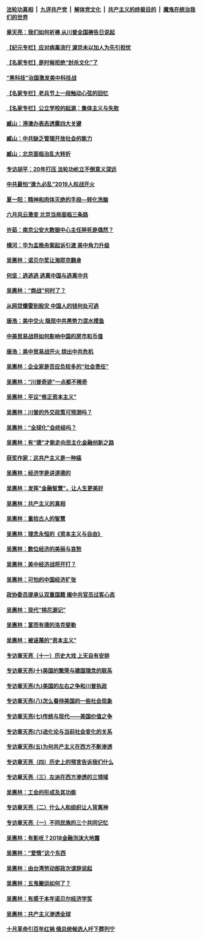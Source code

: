 ####  [法轮功真相](../../../../basic/blob/master/README.md?t=06241531) &nbsp;|&nbsp; [九评共产党](../../../../9ping.md/blob/master/README.md?t=06241531) &nbsp;|&nbsp; [解体党文化](../../../../jtdwh.md/blob/master/README.md?t=06241531)  &nbsp;|&nbsp; [共产主义的终极目的](../../../../gczydzjmd.md/blob/master/README.md?t=06241531) &nbsp;|&nbsp; [魔鬼在统治我们的世界](../../../../mgztzwmdsj.md/blob/master/README.md?t=06241531) 

#### [章天亮：我们如何祈祷 从川普全国祷告日说起](../pages/nsc423/n11944627.md?t=06241531) 

#### [【纪元专栏】应对病毒流行 渥京未以加人为先引担忧](../pages/nsc423/n11875714.md?t=06241531) 

#### [【名家专栏】是时候拒绝“封杀文化”了](../pages/nsc423/n11814093.md?t=06241531) 

#### [“黑科技”治国激发美中科技战](../pages/nsc423/n11638056.md?t=06241531) 

#### [【名家专栏】老兵节上一段触动心弦的回忆](../pages/nsc423/n11646016.md?t=06241531) 

#### [【名家专栏】公立学校的起源：集体主义与失败](../pages/nsc423/n11601833.md?t=06241531) 

#### [臧山：港澳办表态透露四大关键](../pages/nsc423/n11421628.md?t=06241531) 

#### [臧山：中共缺乏管理开放社会的能力](../pages/nsc423/n11407457.md?t=06241531) 

#### [臧山：北京面临治乱大转折](../pages/nsc423/n11406895.md?t=06241531) 

#### [专访胡平：20年打压 法轮功屹立不倒意义深远](../pages/nsc423/n11398800.md?t=06241531) 

#### [中共最怕“逢九必乱”2019人权战开火](../pages/nsc423/n11385248.md?t=06241531) 

#### [夏一阳：精神和肉体灭绝的手段—转化洗脑](../pages/nsc423/n11368250.md?t=06241531) 

#### [六月风云激变 北京当局面临三条路](../pages/nsc423/n11313668.md?t=06241531) 

#### [许茹：南京公安大数据中心主任猝死是偶然？](../pages/nsc423/n11064744.md?t=06241531) 

#### [横河：华为孟晚舟案起诉引渡 美中角力升级](../pages/nsc423/n11027230.md?t=06241531) 

#### [吴惠林：诺贝尔奖让海耶克翻身](../pages/nsc423/n10890049.md?t=06241531) 

#### [何坚：逃逃逃 逃离中国与逃离中共](../pages/nsc423/n10592891.md?t=06241531) 

#### [吴惠林：“商战”何时了？](../pages/nsc423/n10573558.md?t=06241531) 

#### [从网贷爆雷到股灾 中国人的钱何处可逃](../pages/nsc423/n10572800.md?t=06241531) 

#### [唐浩：美中交火 隐现中共黑势力混水摸鱼](../pages/nsc423/n10544040.md?t=06241531) 

#### [中美贸易战将如何影响中国的房市和币值](../pages/nsc423/n10543697.md?t=06241531) 

#### [唐浩：美中贸易战开火 烧出中共危机](../pages/nsc423/n10540126.md?t=06241531) 

#### [吴惠林：企业家是否应负较多的“社会责任”](../pages/nsc423/n10535022.md?t=06241531) 

#### [吴惠林：“川普奇迹”一点都不稀奇](../pages/nsc423/n10512808.md?t=06241531) 

#### [吴惠林：平议“修正资本主义”](../pages/nsc423/n10495724.md?t=06241531) 

#### [吴惠林：川普的外交政策可预测吗？](../pages/nsc423/n10462387.md?t=06241531) 

#### [吴惠林：“全球化”会终结吗？](../pages/nsc423/n10452838.md?t=06241531) 

#### [吴惠林：有“德”才能走向民主化金融创新之路](../pages/nsc423/n10432292.md?t=06241531) 

#### [获奖作家：这共产主义是一种癌](../pages/nsc423/n10431541.md?t=06241531) 

#### [吴惠林：经济学是讲道德的](../pages/nsc423/n10398014.md?t=06241531) 

#### [吴惠林：发挥“金融智慧”，让人生更美好](../pages/nsc423/n10375019.md?t=06241531) 

#### [吴惠林：共产主义的真相](../pages/nsc423/n10351394.md?t=06241531) 

#### [吴惠林：重拾古人的智慧](../pages/nsc423/n10337691.md?t=06241531) 

#### [吴惠林：理念永恒的《资本主义与自由》](../pages/nsc423/n10316274.md?t=06241531) 

#### [吴惠林：数位经济的美丽与哀愁](../pages/nsc423/n10292946.md?t=06241531) 

#### [吴惠林：美中经济战将开打？](../pages/nsc423/n10258825.md?t=06241531) 

#### [吴惠林：可怕的中国经济扩张](../pages/nsc423/n10219147.md?t=06241531) 

#### [政协委员提承认双重国籍 揭中共官员过客心态](../pages/nsc423/n10208809.md?t=06241531) 

#### [吴惠林：现代“桃花源记”](../pages/nsc423/n10185234.md?t=06241531) 

#### [吴惠林：富而有德的洛克斐勒](../pages/nsc423/n10142264.md?t=06241531) 

#### [吴惠林：被诬蔑的“资本主义”](../pages/nsc423/n10124816.md?t=06241531) 

#### [专访章天亮（十一）历史大戏 上天自有安排](../pages/nsc423/n10094905.md?t=06241531) 

#### [专访章天亮(十)美国的繁荣与建国理念的联系](../pages/nsc423/n10094899.md?t=06241531) 

#### [专访章天亮(九)美国的左右之争和川普执政](../pages/nsc423/n10094889.md?t=06241531) 

#### [专访章天亮(八)怎么看待美国的一些社会现象](../pages/nsc423/n10094857.md?t=06241531) 

#### [专访章天亮(七)传统与现代——美国价值之争](../pages/nsc423/n10093140.md?t=06241531) 

#### [专访章天亮(六)进化论与当前社会变化的关系](../pages/nsc423/n10092036.md?t=06241531) 

#### [专访章天亮(五)为何共产主义在西方不断渗透](../pages/nsc423/n10083620.md?t=06241531) 

#### [专访章天亮（四）历史上的预言告诉我们什么](../pages/nsc423/n10083606.md?t=06241531) 

#### [专访章天亮（三）左派在西方渗透的三领域](../pages/nsc423/n10081115.md?t=06241531) 

#### [吴惠林：工会的形成及其功能](../pages/nsc423/n10080633.md?t=06241531) 

#### [专访章天亮（二）什么人和组织让人背离神](../pages/nsc423/n10076637.md?t=06241531) 

#### [专访章天亮（一）不同民族的三个共同记忆](../pages/nsc423/n10074188.md?t=06241531) 

#### [吴惠林：有影呒？2018金融泡沫大地震](../pages/nsc423/n10040534.md?t=06241531) 

#### [吴惠林：“爱情”这个东西](../pages/nsc423/n10019423.md?t=06241531) 

#### [吴惠林：由台湾劳动部政次请辞说起](../pages/nsc423/n9979679.md?t=06241531) 

#### [吴惠林：五鬼搬运如何了？](../pages/nsc423/n9925338.md?t=06241531) 

#### [吴惠林：有感于本年诺贝尔经济学奖](../pages/nsc423/n9871883.md?t=06241531) 

#### [吴惠林：共产主义渗透全球](../pages/nsc423/n9812748.md?t=06241531) 

#### [十月革命引百年红祸 俄总统候选人吁下葬列宁](../pages/nsc423/n9810182.md?t=06241531) 

